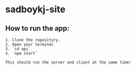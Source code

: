 # sadboykj-site
 
<!-- TODO: write a script that runs the backend when front end is run! -->
<!-- TODO: test that api fetch works properly -->
## How to run the app:
    1. Clone the repository.
    2. Open your terminal
    3. `cd api`
    4. `npm start`

    This should run the server and client at the same time!